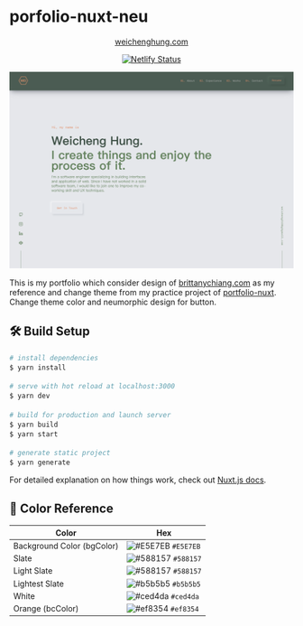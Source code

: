 # porfolio-nuxt-neu

<p align="center">
    <a href="https://weichenghung.com" target="_blank">
        weichenghung.com
    </a>
</p>

<p align="center">
    <a href="https://app.netlify.com/sites/weichenghung/deploys" target="_blank">
        <img src="https://api.netlify.com/api/v1/badges/0262ca05-6cd5-415a-839b-e2c9a61338e1/deploy-status" alt="Netlify Status" />
    </a>
</p>

![demo](static/img/portfolio_screenshot.png)

This is my portfolio which consider design of [brittanychiang.com](https://brittanychiang.com) as my reference and change theme from my practice project of [portfolio-nuxt](https://weichenghung-demo.netlify.app/). Change theme color and neumorphic design for button.

## 🛠️ Build Setup

```bash
# install dependencies
$ yarn install

# serve with hot reload at localhost:3000
$ yarn dev

# build for production and launch server
$ yarn build
$ yarn start

# generate static project
$ yarn generate
```

For detailed explanation on how things work, check out [Nuxt.js docs](https://nuxtjs.org).

## 🎨 Color Reference

| Color                      | Hex                                                                |
| -------------------------- | ------------------------------------------------------------------ |
| Background Color (bgColor) | ![#E5E7EB](https://via.placeholder.com/10/E5E7EB?text=+) `#E5E7EB` |
| Slate                      | ![#588157](https://via.placeholder.com/10/588157?text=+) `#588157` |
| Light Slate                | ![#588157](https://via.placeholder.com/10/588157?text=+) `#588157` |
| Lightest Slate             | ![#b5b5b5](https://via.placeholder.com/10/b5b5b5?text=+) `#b5b5b5` |
| White                      | ![#ced4da](https://via.placeholder.com/10/ced4da?text=+) `#ced4da` |
| Orange (bcColor)           | ![#ef8354](https://via.placeholder.com/10/ef8354?text=+) `#ef8354` |

